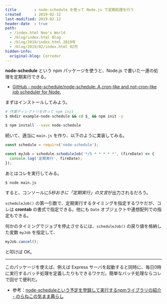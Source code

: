 ```yaml
---
title        : node-schedule を使って Node.js で定期処理を行う
created      : 2019-02-12
last-modified: 2019-02-12
header-date  : true
path:
  - /index.html Neo's World
  - /blog/index.html Blog
  - /blog/2019/index.html 2019年
  - /blog/2019/02/index.html 02月
hidden-info:
  original-blog: Corredor
---
```


**node-schedule** という npm パッケージを使うと、Node.js で書いた一連の処理を定期実行できる。

- [GitHub - node-schedule/node-schedule: A cron-like and not-cron-like job scheduler for Node.](https://github.com/node-schedule/node-schedule)

まずはインストールしてみよう。

```bash
# 作業ディレクトリを作って npm init
$ mkdir example-node-schedule && cd $_ && npm init -y

$ npm install --save node-schedule
```

続いて、適当に `main.js` を作り、以下のように実装してみる。

```javascript
const schedule = require('node-schedule');

const myJob = schedule.scheduleJob('*/5 * * * * *', (fireDate) => {
  console.log('定期実行', fireDate);
});
```

あとはコレを実行してみる。

```bash
$ node main.js
```

すると、コンソールに*5秒おきに「定期実行」の文言*が出力されるだろう。

`scheduleJob()` の第一引数で、定期実行するタイミングを指定するワケだが、コレは **crontab** の書式で指定できる。他にも `Date` オブジェクトや連想配列での指定もできる。

何かのタイミングでジョブを停止させるには、`scheduleJob()` の戻り値を格納した変数 `myJob` を指定して、

```javascript
myJob.cancel();
```

と叩けば OK。

---

このパッケージを使えば、例えば Express サーバを起動すると同時に、毎日0時に実行するバッチ処理を定義したりもできるワケだ。簡単なバッチ処理ならコレで回せて便利だ。

- 参考：[node-scheduleという予定を登録して実行するnpmライブラリの紹介 - のらねこの気まま暮らし](https://mizuki-r.hatenablog.com/entry/2014/07/05/012632)
